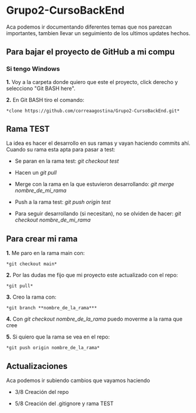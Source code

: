# Grupo2-CursoBackEnd

Aca podemos ir documentando diferentes temas que nos parezcan importantes, tambien llevar un seguimiento de los ultimos updates hechos.


## Para bajar el proyecto de GitHub a mi compu

### Si tengo Windows

**1.** Voy a la carpeta donde quiero que este el proyecto, click derecho y selecciono "Git BASH here".

**2.** En Git BASH tiro el comando:

    *clone https://github.com/correaagostina/Grupo2-CursoBackEnd.git*

## Rama TEST
La idea es hacer el desarrollo en sus ramas y vayan haciendo commits ahí. 
Cuando su rama esta apta para pasar a test: 

* Se paran en la rama test: *git checkout test*

* Hacen un *git pull*

* Merge con la rama en la que estuvieron desarrollando: *git merge nombre_de_mi_rama*

* Push a la rama test: *git push origin test* 

* Para seguir desarrollando (si necesitan), no se olviden de hacer: *git checkout nombre_de_mi_rama*


## Para crear mi rama

**1.** Me paro en la rama main con:

    *git checkout main*

**2.** Por las dudas me fijo que mi proyecto este actualizado con el repo:

    *git pull*

**3.** Creo la rama con: 

    *git branch **nombre_de_la_rama***

**4.** Con *git checkout nombre_de_la_rama* puedo moverme a la rama que cree

**5.** Si quiero que la rama se vea en el repo:

    *git push origin nombre_de_la_rama*


## Actualizaciones
Aca podemos ir subiendo cambios que vayamos haciendo

* 3/8 Creación del repo

* 5/8 Creación del .gitignore y rama TEST
